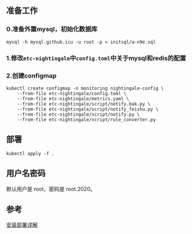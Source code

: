## 准备工作
### 0.准备外置mysql，初始化数据库
```
mysql -h mysql.github.icu -u root -p < initsql/a-n9e.sql
```

### 1.修改`etc-nightingale`中`config.toml`中关于mysql和redis的配置

### 2.创建configmap
```
kubectl create configmap -n monitoring nightingale-config \
    --from-file etc-nightingale/config.toml \
    --from-file etc-nightingale/metrics.yaml \
    --from-file etc-nightingale/script/notify.bak.py \
    --from-file etc-nightingale/script/notify_feishu.py \
    --from-file etc-nightingale/script/notify.py \
    --from-file etc-nightingale/script/rule_converter.py
```

## 部署
```
kubectl apply -f .
```

## 用户名密码
默认用户是 root，密码是 root.2020。

## 参考
[安装部署详解][1]

[1]: https://flashcat.cloud/docs/content/flashcat-monitor/nightingale-v6/install/intro/
